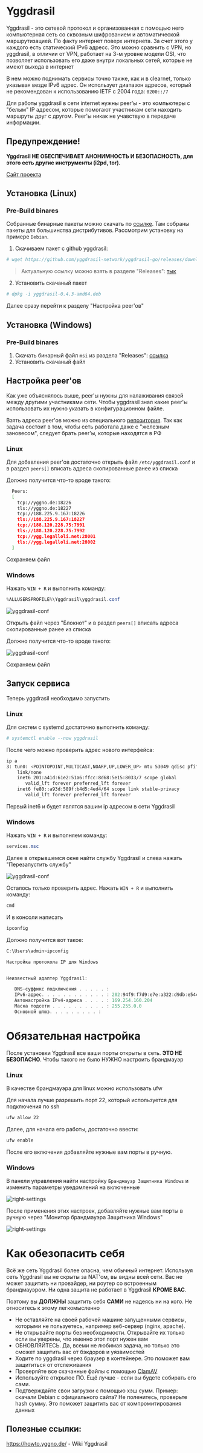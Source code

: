 # Yggdrasil

Yggdrasil - это сетевой протокол и организованная с помощью него компьютерная сеть со сквозным шифрованием и автоматической маршрутизацией. По факту интернет поверх интернета. За счет этого у каждого есть статический IPv6 адресс. Это можно сравнить с VPN, но yggdrasil, в отличии от VPN, работает на 3-м уровне модели OSI, что позволяет использовать его даже внутри локальных сетей, которые не имеют выхода в интернет

В нем можно поднимать сервисы точно также, как и в clearnet, только указывая везде IPv6 адрес. Он использует диапазон адресов, который не рекомендован к использованию IETF с 2004 года: `0200::/7`

Для работы yggdrasil в сети internet нужны peer'ы - это компьютеры с "белым" IP адресом, которые помогают участникам сети находить маршруты друг с другом. Peer'ы никак не учавствую в передаче информации.

## Предупреждение!

__Yggdrasil НЕ ОБЕСПЕЧИВАЕТ АНОНИМНОСТЬ И БЕЗОПАСНОСТЬ, для этого есть другие инструменты (i2pd, tor).__

[Сайт проекта](https://yggdrasil-network.github.io/)

## Установка (Linux)

### Pre-Build binares

Собранные бинарные пакеты можно скачать по [ссылке](https://yggdrasil-network.github.io/builds.html). Там собраны пакеты для большинства дистрибутивов. Рассмотрим установку на примере `Debian`.

1. Скачиваем пакет с github yggdrasil:

```sh
# wget https://github.com/yggdrasil-network/yggdrasil-go/releases/download/v0.4.3/yggdrasil-0.4.3-amd64.deb
```

> Актуальную ссылку можно взять в разделе "Releases": [тык](https://github.com/yggdrasil-network/yggdrasil-go/releases)

2. Установить скачаный пакет

```sh
# dpkg -i yggdrasil-0.4.3-amd64.deb
```

Далее сразу перейти к разделу "Настройка peer'ов"

## Установка (Windows)

### Pre-Build binares

1. Скачать бинарный файл `msi` из раздела "Releases": [ссылка](https://github.com/yggdrasil-network/yggdrasil-go/releases)
2. Установить скачаный файл

## Настройка peer'ов

Как уже объяснялось выше, peer'ы нужны для налаживания связей между другими участниками сети. Чтобы yggdrasil знал какие peer'ы использовать их нужно указать в конфигурационном файле.

Взять адреса peer'ов можно из специального [репозитория](https://github.com/yggdrasil-network/public-peers/blob/master/europe/russia.md). Так как задача состоит в том, чтобы сеть работала даже с "железным зановесом", следует брать peer'ы, которые находятся в РФ

### Linux

Для добавления peer'ов достаточно открыть файл `/etc/yggdrasil.conf` и в раздел `peers[]` вписать адреса скопированные ранее из списка

Должно получится что-то вроде такого:

```sh
  Peers:
  [
    tcp://yggno.de:18226
    tls://yggno.de:18227
    tcp://188.225.9.167:18226
    tls://188.225.9.167:18227
    tcp://188.120.228.75:7991
    tls://188.120.228.75:7992
    tcp://ygg.legalloli.net:28001
    tls://ygg.legalloli.net:28002
  ]
```

Сохраняем файл 

### Windows

Нажать `WIN + R` и выполнить команду: 

```powershell
%ALLUSERSPROFILE%\Yggdrasil\yggdrasil.conf
```
![yggdrasil-conf](images/yggdrasil-win-r.png)

Открыть файл через "Блокнот" и в раздел `peers[]` вписать адреса скопированные ранее из списка

Должно получится что-то вроде такого:

![yggdrasil-conf](images/yggdrasil-win-config.png)

Сохраняем файл

## Запуск сервиса

Теперь yggdrasil необходимо запустить

### Linux

Для систем с systemd достаточно выполнить команду:

```sh
# systemctl enable --now yggdrasil
```

После чего можно проверить адрес нового интерфейса:

```sh
ip a
3: tun0: <POINTOPOINT,MULTICAST,NOARP,UP,LOWER_UP> mtu 53049 qdisc pfifo_fast state UNKNOWN group default qlen 500
    link/none 
    inet6 201:a41d:61e2:51a6:ffcc:8d68:5e15:8033/7 scope global 
       valid_lft forever preferred_lft forever
    inet6 fe80::a93d:589f:b4d5:4ed4/64 scope link stable-privacy 
       valid_lft forever preferred_lft forever
```

Первый inet6 и будет являтся вашим ip адресом в сети Yggdrasil

### Windows

Нажать `WIN + R` и выполняем команду: 

```powershell
services.msc
```

Далее в открывшемся окне найти службу Yggdrasil и слева нажать "Перезапустить службу"

![yggdrasil-conf](images/yggdrasil-win-services.png)

Осталось только проверить адрес. Нажать `WIN + R` и выполнить команду: 

```powershell
cmd
```

И в консоли написать

```powershell
ipconfig
```

Должно получится вот такое:

```powershell
C:\Users\admin>ipconfig

Настройка протокола IP для Windows


Неизвестный адаптер Yggdrasil:

   DNS-суффикс подключения . . . . . :
   IPv6-адрес. . . . . . . . . . . . : 202:94f9:f7d9:e7e:a322:d9db:e54c:f692
   Автонастройка IPv4-адреса . . . . : 169.254.160.204
   Маска подсети . . . . . . . . . . : 255.255.0.0
   Основной шлюз. . . . . . . . . :
```

# Обязательная настройка

После установки Yggdrasil все ваши порты открыты в сеть. __ЭТО НЕ БЕЗОПАСНО__. Чтобы такого не было НУЖНО настроить брандмауэр

### Linux

В качестве брандмауэра для linux можно использовать ufw

Для начала лучше разрешить порт 22, который используется для подключения по ssh

```sh
ufw allow 22
```

Далее, для начала его работы, достаточно ввести:

```sh
ufw enable
```

После его включения добавляйте нужные вам порты в ручную.

### Windows

В панели управления найти настройку `Брандмауэр Защитника Windows` и изменить параметры уведомлений на включенные

![right-settings](./images/yggdrasil-win-right-network-settings.png)

После применения этих настроек, добавляйте нужные вам порты в ручную через "Монитор брандмауэра Защитника Windows"

![right-settings](images/yggdrasil-win-open-ports.png)

# Как обезопасить себя

Всё же сеть Yggdrasil более опасна, чем обычный интернет. Используя сеть Yggdrasil вы не скрыты за NAT'ом, вы видны всей сети. Вас не может защитить ни провайдер, ни роутер со встроенным брандмауэром. Ни одна защита не работает в Yggdrasil __КРОМЕ ВАС__.

Поэтому вы __ДОЛЖНЫ__ защитить себя __САМИ__ не надеясь ни на кого. Не относитесь к этому легкомысленно

- Не оставляйте на своей рабочей машине запущенными сервисы, которыми не пользуетесь, например веб-сервер (nginx, apache). 
- Не открывайте порты без необходимости. Открывайте их только если вы уверены, что именно этот порт нужен вам
- ОБНОВЛЯЙТЕСЬ. Да, всеми не любимая задача, но только это сможет защитить вас от бэкдоров и уязвимостей
- Ходите по yggdrasil через браузер в контейнере. Это поможет вам защититься от отслеживания
- Проверяйте все скачанные файлы с помощью [ClamAV](https://github.com/Cisco-Talos/clamav)
- Используйте открытое ПО. Ещё лучше - если вы будете собирать его сами.
- Подтверждайте свои загрузки с помощью хэш сумм. Пример: скачали Debian с официального сайта? Не поленитесь, проверьте hash сумму. Это поможет защитить вас от компромитирования данных

## Полезные ссылки:

https://howto.yggno.de/ - Wiki Yggdrasil